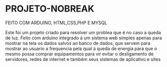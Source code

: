 # PROJETO-NOBREAK
FEITO COM ARDUINO, HTML,CSS,PHP E MYSQL

Este foi um projeto criado para resolver um problea que é no caso a queda de luz. Feito com arduino integrado á um sistema web simples apenas para mostrar na tela os dados
salvos ao banco de dados, que servem para mostrar ao usuario a frequencia pela qual á queda de energia para que o mesmo possa comprar equipamentos para vir evitar o 
desligamento de servidores, redes de internet e também seus sistemas de aplicativo e sites
